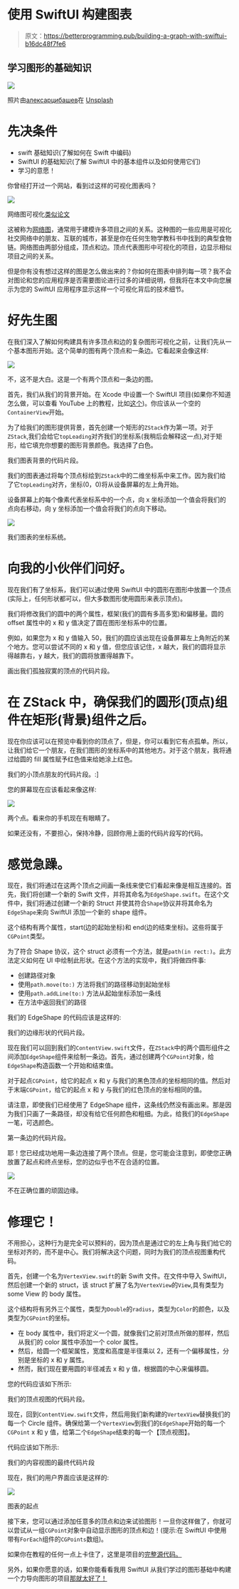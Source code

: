# 使用 SwiftUI 构建图表

> 原文：<https://betterprogramming.pub/building-a-graph-with-swiftui-b16dc48f7fe6>

## 学习图形的基础知识

![](img/2e1bec9c1f9d7b16e514d10fa1cd999b.png)

照片由[алексарцибашев](https://unsplash.com/@lxrcbsv?utm_source=medium&utm_medium=referral)在 [Unsplash](https://unsplash.com?utm_source=medium&utm_medium=referral)

# **先决条件**

*   swift 基础知识(了解如何在 Swift 中编码)
*   SwiftUI 的基础知识(了解 SwiftUI 中的基本组件以及如何使用它们)
*   学习的意愿！

你曾经打开过一个网站，看到过这样的可视化图表吗？

![](img/a64bd29ce11bc2545bbb75028ec96b49.png)

网络图可视化[类似论文](https://www.connectedpapers.com/main/49a049dc85e2380dde80501a984878341dd8efdf/wav2vec-2.0%3A-A-Framework-for-Self%20Supervised-Learning-of-Speech-Representations/graph)

这被称为[网络图](https://en.wikipedia.org/wiki/Network_theory)，通常用于建模许多项目之间的关系。这种图的一些应用是可视化社交网络中的朋友、互联的城市，甚至是你在任何生物学教科书中找到的典型食物链。网络图由两部分组成，顶点和边。顶点代表图形中可视化的项目，边显示相似项目之间的关系。

但是你有没有想过这样的图是怎么做出来的？你如何在图表中排列每一项？我不会对图论和您的应用程序是否需要图论进行过多的详细说明，但我将在本文中向您展示为您的 SwiftUI 应用程序显示这样一个可视化背后的技术细节。

# **好先生图**

在我们深入了解如何构建具有许多顶点和边的复杂图形可视化之前，让我们先从一个基本图形开始。这个简单的图有两个顶点和一条边。它看起来会像这样:

![](img/befcf6e13d6a762ce22160f2c0f1429d.png)

不，这不是大白。这是一个有两个顶点和一条边的图。

首先，我们从我们的背景开始。在 Xcode 中设置一个 SwiftUI 项目(如果你不知道怎么做，可以查看 YouTube 上的教程，比如[这个](https://www.youtube.com/watch?v=tPWUsSELJyY))。你应该从一个空的`ContainerView`开始。

为了给我们的图形提供背景，首先创建一个矩形的`ZStack`作为第一项。对于`ZStack`,我们会给它`topLeading`对齐我们的坐标系(我稍后会解释这一点),对于矩形，给它填充你想要的图形背景颜色。我选择了白色。

我们图表背景的代码片段。

我们的图表通过将每个顶点标绘到`ZStack`中的二维坐标系中来工作。因为我们给了它`topLeading`对齐，坐标(0，0)将从设备屏幕的左上角开始。

设备屏幕上的每个像素代表坐标系中的一个点，向 x 坐标添加一个值会将我们的点向右移动，向 y 坐标添加一个值会将我们的点向下移动。

![](img/2daf868cca98196f575bf8bfd646eacf.png)

我们图表的坐标系统。

# 向我的小伙伴们问好。

现在我们有了坐标系，我们可以通过使用 SwiftUI 中的圆形在图形中放置一个顶点(实际上，任何形状都可以，但大多数图形使用圆形来表示顶点)。

我们将修改我们的圆中的两个属性，框架(我们的圆有多高多宽)和偏移量。圆的 offset 属性中的 x 和 y 值决定了圆在图形坐标系中的位置。

例如，如果您为 x 和 y 值输入 50，我们的圆应该出现在设备屏幕左上角附近的某个地方。您可以尝试不同的 x 和 y 值，但您应该记住，x 越大，我们的圆将显示得越靠右，y 越大，我们的圆将放置得越靠下。

画出我们孤独寂寞的顶点的代码片段。

# **在 ZStack** 中，确保我们的圆形(顶点)组件在矩形(背景)组件之后。

现在你应该可以在预览中看到你的顶点了，但是，你可以看到它有点孤单。所以，让我们给它一个朋友，在我们图形的坐标系中的其他地方。对于这个朋友，我将通过给圆的 fill 属性赋予红色值来给她涂上红色。

我们的小顶点朋友的代码片段。:]

您的屏幕现在应该看起来像这样:

![](img/763fd04f397c8840a9408e6f3953db5b.png)

两个点。看来你的手机现在有眼睛了。

如果还没有，不要担心，保持冷静，回顾你用上面的代码片段写的代码。

# 感觉急躁。

现在，我们将通过在这两个顶点之间画一条线来使它们看起来像是相互连接的。首先，我们将创建一个新的 Swift 文件，并将其命名为`EdgeShape.swift`。在这个文件中，我们将通过创建一个新的 Struct 并使其符合`Shape`协议并将其命名为`EdgeShape`来向 SwiftUI 添加一个新的 shape 组件。

这个结构有两个属性，start(边的起始坐标)和 end(边的结束坐标)。这些将属于`CGPoint`类型。

为了符合 Shape 协议，这个 struct 必须有一个方法，就是`path(in rect:)`。此方法定义如何在 UI 中绘制此形状。在这个方法的实现中，我们将做四件事:

*   创建路径对象
*   使用`path.move(to:)` 方法将我们的路径移动到起始坐标
*   使用`path.addLine(to:)` 方法从起始坐标添加一条线
*   在方法中返回我们的路径

我们的 EdgeShape 的代码应该是这样的:

我们的边缘形状的代码片段。

现在我们可以回到我们的`ContentView.swift`文件，在`ZStack`中的两个圆形组件之间添加`EdgeShape`组件来绘制一条边。首先，通过创建两个`CGPoint`对象，给`EdgeShape`构造函数一个开始和结束值。

对于起点`CGPoint`，给它的起点 x 和 y 与我们的黑色顶点的坐标相同的值。然后对于末端`CGPoint`，给它的起点 x 和 y 与我们的红色顶点的坐标相同的值。

请注意，即使我们已经使用了 EdgeShape 组件，这条线仍然没有画出来。那是因为我们只画了一条路径，却没有给它任何颜色和粗细。为此，给我们的`EdgeShape`一笔，可选颜色。

第一条边的代码片段。

耶！您已经成功地用一条边连接了两个顶点。但是，您可能会注意到，即使您正确放置了起点和终点坐标，您的边似乎也不在合适的位置。

![](img/58af2caa1c1421bc0fe95a6d1d59aa42.png)

不在正确位置的顽固边缘。

# 修理它！

不用担心，这种行为是完全可以预料的，因为顶点是通过它的左上角与我们给它的坐标对齐的，而不是中心。我们将解决这个问题，同时为我们的顶点视图重构代码。

首先，创建一个名为`VertexView.swift`的新 Swift 文件。在文件中导入 SwiftUI，然后创建一个新的 struct，该 struct 扩展了名为`VertexView`的`View`,具有类型为 some View 的 body 属性。

这个结构将有另外三个属性，类型为`Double`的`radius`，类型为`Color`的颜色，以及类型为`CGPoint`的坐标。

*   在 body 属性中，我们将定义一个圆，就像我们之前对顶点所做的那样，然后从我们的 color 属性中添加一个 color 属性。
*   然后，给圆一个框架属性，宽度和高度是半径乘以 2，还有一个偏移属性，分别是坐标的 x 和 y 属性。
*   然而，我们现在要用圆的半径减去 x 和 y 值，根据圆的中心来偏移圆。

您的代码应该如下所示:

我们的顶点视图的代码片段。

现在，回到`ContentView.swift`文件，然后用我们新构建的`VertexView`替换我们的每一个 Circle 组件。确保给第一个`VertexView`到我们的`EdgeShape`开始的每一个`CGPoint` x 和 y 值，给第二个`EdgeShape`结束的每一个【顶点视图】。

代码应该如下所示:

我们的内容视图的最终代码片段

现在，我们的用户界面应该是这样的:

![](img/2cec8500249ce72b6af1a83ba2d1156d.png)

图表的起点

接下来，您可以通过添加任意多的顶点和边来试验图形！一旦你这样做了，你就可以尝试从一组`CGPoint`对象中自动显示图形的顶点和边！(提示:在 SwiftUI 中使用带有`ForEach`组件的`CGPoints`数组)。

如果你在教程的任何一点上卡住了，这里是项目的[完整源代码。](https://github.com/m-salman-a/graph-sample)

另外，如果你愿意的话，如果你能看看我用 SwiftUI 从我们学过的图形基础中构建一个力导向图形的项目[那就太好了！](https://github.com/m-salman-a/refgraph)